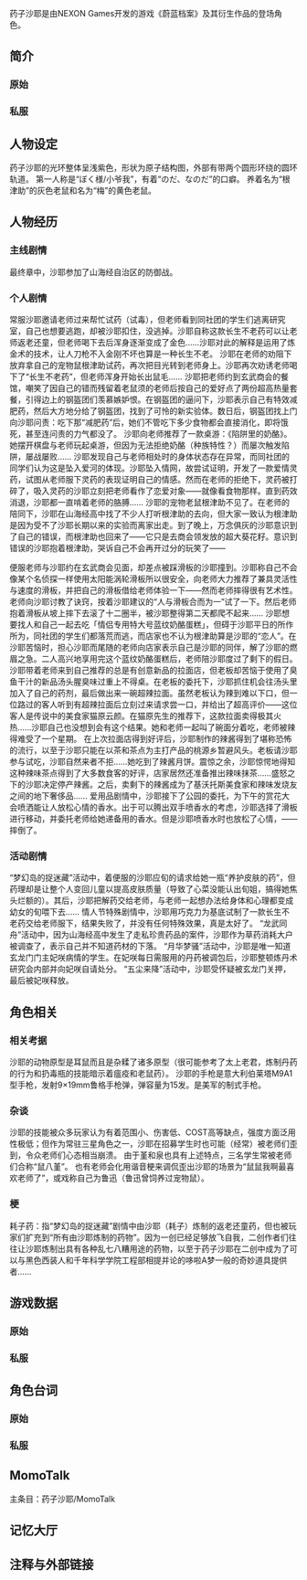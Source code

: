 药子沙耶是由NEXON Games开发的游戏《蔚蓝档案》及其衍生作品的登场角色。

## 简介

### 原始

### 私服

## 人物设定
药子沙耶的光环整体呈浅紫色，形状为原子结构图，外部有带两个圆形环绕的圆环轨道。
第一人称是“ぼく様/小爷我”，有着“のだ、なのだ”的口癖。
养着名为“根津助”的灰色老鼠和名为“梅”的黄色老鼠。

## 人物经历

### 主线剧情
最终章中，沙耶参加了山海经自治区的防御战。

### 个人剧情
常服沙耶邀请老师过来帮忙试药（试毒），但老师看到同社团的学生们逃离研究室，自己也想要逃跑，却被沙耶扣住，没逃掉。沙耶自称这款长生不老药可以让老师返老还童，但老师喝下去后浑身逐渐变成了金色……沙耶对此的解释是运用了炼金术的技术，让人刀枪不入金刚不坏也算是一种长生不老。
沙耶在老师的劝阻下放弃拿自己的宠物鼠根津助试药，再次把目光转到老师身上。沙耶再次劝诱老师喝下了“长生不老药”，但老师浑身开始长出鼠毛……
沙耶把老师约到玄武商会的餐馆，嘲笑了因自己的错而残留着老鼠须的老师后按自己的爱好点了两份超高热量套餐，引得边上的钢盔团们羡慕嫉妒恨。在钢盔团的逼问下，沙耶表示自己有特效减肥药，然后大方地分给了钢盔团，找到了可怜的新实验体。数日后，钢盔团找上门向沙耶问责：吃下那“减肥药”后，她们不管吃下多少食物都会直接消化，即将饿死，甚至连问责的力气都没了。
沙耶向老师推荐了一款桌游：《陷阱里的奶酪》。她摆开棋盘与老师玩起桌游，但因为无法拒绝奶酪（种族特性？）而屡次触发陷阱，屡战屡败……
沙耶发现自己与老师相处时的身体状态存在异常，而同社团的同学们认为这是坠入爱河的体现。沙耶坠入情网，故尝试证明，开发了一款爱情灵药，试图从老师服下灵药的表现证明自己的情感。然而在老师的拒绝下，灵药被打碎了，吸入灵药的沙耶立刻把老师看作了恋爱对象——就像看食物那样。直到药效消退，沙耶都一直啃着老师的胳膊……
沙耶的宠物老鼠根津助不见了。在老师的陪同下，沙耶在山海经高中找了不少人打听根津助的去向，但大家一致认为根津助是因为受不了沙耶长期以来的实验而离家出走。到了晚上，万念俱灰的沙耶意识到了自己的错误，而根津助也回来了——它只是去商会领发放的超大葵花籽。意识到错误的沙耶抱着根津助，哭诉自己不会再开过分的玩笑了——

便服老师与沙耶约在玄武商会见面，却差点被踩滑板的沙耶撞到。沙耶称自己不会像某个名侦探一样使用太阳能涡轮滑板所以很安全，向老师大力推荐了兼具灵活性与速度的滑板，并把自己的滑板借给老师体验一下——然而老师摔得很有艺术性。老师向沙耶讨教了诀窍，按着沙耶建议的“人与滑板合而为一”试了一下。然后老师抱着滑板从坡上摔下去滚了十二圈半，被沙耶整得第二天都爬不起来……
沙耶想要找人和自己一起去吃「情侣专用特大号蓝纹奶酪蛋糕」，但碍于沙耶平日的所作所为，同社团的学生们都落荒而逃，而店家也不认为根津助算是沙耶的“恋人”。在沙耶苦恼时，担心沙耶而尾随的老师向店家表示自己是沙耶的同伴，解了沙耶的燃眉之急。二人高兴地享用完这个蓝纹奶酪蛋糕后，老师陪沙耶度过了剩下的假日。
沙耶带着老师来到自己推荐的总是有创意新品的拉面店，但老板却苦恼于使用了臭鱼干汁的新品汤头腥臭味过重上不得桌。在老板的委托下，沙耶抓住机会往汤头里加入了自己的药剂，最后做出来一碗超辣拉面。虽然老板认为辣到难以下口，但一位路过的客人听到有超辣拉面后立刻过来请求尝一口，并给出了超高评价——这位客人是传说中的美食家猫原云颜。在猫原先生的推荐下，这款拉面卖得极其火热……沙耶自己也没想到会有这个结果。她和老师一起叫了碗面分着吃，老师被辣得难受了一个星期。
在上次拉面店得到好评后，沙耶制作的辣酱得到了堪称恐怖的流行，以至于沙耶只能在以茶和茶点为主打产品的桃源乡暂避风头。老板请沙耶参与试吃，沙耶自然来者不拒……她吃到了辣酱月饼。震惊之余，沙耶惊愕地得知这种辣味茶点得到了大多数食客的好评，店家居然还准备推出辣味抹茶……盛怒之下的沙耶决定停产辣酱。之后，卖剩下的辣酱成为了基沃托斯美食家和辣味发烧友之间的地下奢侈品……
爱用品剧情中，沙耶接下了公园的委托，为下午的赏花大会喷洒能让人放松心情的香水。出于可以腾出双手喷香水的考虑，沙耶选择了滑板进行移动，并委托老师给她递备用的香水。但是沙耶喷香水时也放松了心情，——摔倒了。

### 活动剧情
“梦幻岛的捉迷藏”活动中，着便服的沙耶应旬的请求给她一瓶“养护皮肤的药”，但药理却是让整个人变回儿童以提高皮肤质量（导致了心菜没能认出旬姐，搞得她焦头烂额的）。其后，沙耶把解药交给老师，与老师一起想办法给身体和心理都变成幼女的旬喂下去……
情人节特殊剧情中，沙耶用巧克力为基底试制了一款长生不老药交给老师服下，结果失败了，并没有任何特殊效果，真是太好了。
“龙武同舟”活动中，因为山海经高中发生了走私珍贵药品的案件，沙耶作为草药消耗大户被调查了，表示自己并不知道药材的下落。
“月华梦骚”活动中，沙耶是唯一知道玄龙门门主妃咲病情的学生。在妃咲每日需服用的丹药被调包后，沙耶整顿炼丹术研究会内部并向妃咲自请处分。
“五尘来降”活动中，沙耶受怀疑被玄龙门关押，最后被妃咲释放。

## 角色相关

### 相关考据
沙耶的动物原型是耳鼠而且是杂糅了诸多原型（很可能参考了太上老君，炼制丹药的行为和扔毒瓶的技能暗示着瘟疫和老鼠药）。
沙耶的手枪是意大利伯莱塔M9A1型手枪，发射9×19mm鲁格手枪弹，弹容量为15发。是美军的制式手枪。

### 杂谈
沙耶的技能被众多玩家认为有着范围小、伤害低、COST高等缺点，强度方面泛用性极低；但作为常驻三星角色之一，沙耶在招募学生时也可能（经常）被老师们歪到，令众老师们心态相当崩溃。
由于堇和泉也具有上述特点，三名学生常被老师们合称“鼠八堇”。
也有老师会化用谐音梗来调侃歪出沙耶的场景为“鼠鼠我啊最喜欢老师了”，或戏称自己为鲁迅（鲁迅曾饲养过宠物鼠）。

### 梗
耗子药：指“梦幻岛的捉迷藏”剧情中由沙耶（耗子）炼制的返老还童药，但也被玩家们扩充到“所有由沙耶炼制的药物”。因为一创已经足够放飞自我，二创作者们往往让沙耶炼制出具有各种乱七八糟用途的药物，以至于药子沙耶在二创中成为了可以与黑色西装人和千年科学学院工程部相提并论的哆啦A梦一般的奇妙道具提供者……

## 游戏数据

### 原始

### 私服

## 角色台词

### 原始

### 私服

## MomoTalk
主条目：药子沙耶/MomoTalk

## 记忆大厅

		

## 注释与外部链接